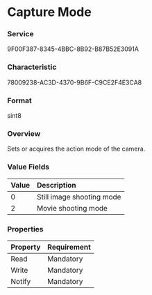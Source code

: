 # Capture Mode

### Service

9F00F387-8345-4BBC-8B92-B87B52E3091A

### Characteristic

78009238-AC3D-4370-9B6F-C9CE2F4E3CA8

### Format

sint8

### Overview

Sets or acquires the action mode of the camera.

### Value Fields

| Value | Description |
|:--|:--|
| 0 | Still image shooting mode |
| 2 | Movie shooting mode |

### Properties

| Property | Requirement |
|:--|:--|
| Read | Mandatory |
| Write | Mandatory |
| Notify | Mandatory |
